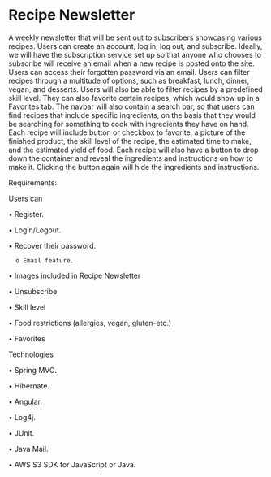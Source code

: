 # Recipe Newsletter

A weekly newsletter that will be sent out to subscribers showcasing various recipes. Users can create an account, log in, log out, and subscribe. Ideally, we will have the subscription service set up so that anyone who chooses to subscribe will receive an email when a new recipe is posted onto the site. Users can access their forgotten password via an email. Users can filter recipes through a multitude of options, such as breakfast, lunch, dinner, vegan, and desserts. Users will also be able to filter recipes by a predefined skill level. They can also favorite certain recipes, which would show up in a Favorites tab. The navbar will also contain a search bar, so that users can find recipes that include specific ingredients, on the basis that they would be searching for something to cook with ingredients they have on hand. Each recipe will include button or checkbox to favorite, a picture of the finished product, the skill level of the recipe, the estimated time to make, and the estimated yield of food. Each recipe will also have a button to drop down the container and reveal the ingredients and instructions on how to make it. Clicking the button again will hide the ingredients and instructions. 
 
Requirements:

Users can

  •	Register.
  
  •	Login/Logout.
  
  •	Recover their password.
  
      o	Email feature.
  
  •	Images included in Recipe Newsletter
  
  •	Unsubscribe
  
  •	Skill level
  
  •	Food restrictions (allergies, vegan, gluten-etc.)
  
  •	Favorites
  
Technologies
  
  •	Spring MVC.
  
  •	Hibernate.
  
  •	Angular.
  
  •	Log4j.
  
  •	JUnit.
  
  •	Java Mail.
  
  •	AWS S3 SDK for JavaScript or Java.





